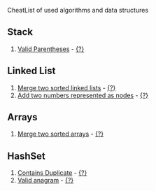 CheatList of used algorithms and data structures

## Stack

1) [Valid Parentheses](https://leetcode.com/problems/valid-parentheses/) - [{?}](https://github.com/Danylo-Sashchuk/leetcode/blob/d644e0491871f8b1782f2bf9ca9dcff345b8155d/src/ValidParentheses.java)

## Linked List
1) [Merge two sorted linked lists](https://leetcode.com/problems/merge-two-sorted-lists/) - [{?}](https://github.com/Danylo-Sashchuk/leetcode/blob/43f02e3862063e3fcb0b34203e0de02fc14cb2ec/src/linkedlist/ListNode.java)
2) [Add two numbers represented as nodes](https://leetcode.com/problems/add-two-numbers/) - [{?}](https://github.com/Danylo-Sashchuk/leetcode/blob/571af55fc4c98c2ddd0b96f27251388214d7a778/src/linkedlist/AddTwoNumbersUsingNodes.java)

## Arrays
1) [Merge two sorted arrays](https://leetcode.com/problems/merge-sorted-array/) - [{?}](https://github.com/Danylo-Sashchuk/leetcode/blob/364d9f5ecb0acd9195ea2cc41eccc13e5343150f/src/arrays/MergeSortedArray.java)

## HashSet
1) [Contains Duplicate](https://leetcode.com/problems/contains-duplicate/description) - [{?}](https://github.com/Danylo-Sashchuk/leetcode/blob/af65bc8cfe6f118533f3fe23e4718fcd1ca1d342/src/arrays/ContainsDuplicate.java)
2) [Valid anagram](https://leetcode.com/problems/valid-anagram/submissions/945234877/) - [{?}]()
